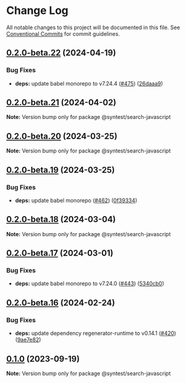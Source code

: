# Change Log

All notable changes to this project will be documented in this file.
See [Conventional Commits](https://conventionalcommits.org) for commit guidelines.

## [0.2.0-beta.22](https://github.com/syntest-framework/syntest-javascript/compare/@syntest/search-javascript@0.2.0-beta.21...@syntest/search-javascript@0.2.0-beta.22) (2024-04-19)

### Bug Fixes

- **deps:** update babel monorepo to v7.24.4 ([#475](https://github.com/syntest-framework/syntest-javascript/issues/475)) ([26daaa9](https://github.com/syntest-framework/syntest-javascript/commit/26daaa9814671ca2cb72e112394ac8b368456a86))

## [0.2.0-beta.21](https://github.com/syntest-framework/syntest-javascript/compare/@syntest/search-javascript@0.2.0-beta.20...@syntest/search-javascript@0.2.0-beta.21) (2024-04-02)

**Note:** Version bump only for package @syntest/search-javascript

## [0.2.0-beta.20](https://github.com/syntest-framework/syntest-javascript/compare/@syntest/search-javascript@0.2.0-beta.19...@syntest/search-javascript@0.2.0-beta.20) (2024-03-25)

**Note:** Version bump only for package @syntest/search-javascript

## [0.2.0-beta.19](https://github.com/syntest-framework/syntest-javascript/compare/@syntest/search-javascript@0.2.0-beta.18...@syntest/search-javascript@0.2.0-beta.19) (2024-03-25)

### Bug Fixes

- **deps:** update babel monorepo ([#462](https://github.com/syntest-framework/syntest-javascript/issues/462)) ([0f39334](https://github.com/syntest-framework/syntest-javascript/commit/0f3933497b3110e27f135863c33a92bcaf164db5))

## [0.2.0-beta.18](https://github.com/syntest-framework/syntest-javascript/compare/@syntest/search-javascript@0.2.0-beta.17...@syntest/search-javascript@0.2.0-beta.18) (2024-03-04)

**Note:** Version bump only for package @syntest/search-javascript

## [0.2.0-beta.17](https://github.com/syntest-framework/syntest-javascript/compare/@syntest/search-javascript@0.2.0-beta.16...@syntest/search-javascript@0.2.0-beta.17) (2024-03-01)

### Bug Fixes

- **deps:** update babel monorepo to v7.24.0 ([#443](https://github.com/syntest-framework/syntest-javascript/issues/443)) ([5340cb0](https://github.com/syntest-framework/syntest-javascript/commit/5340cb03ef667efa94d06e1a2f502cd74bb00325))

## [0.2.0-beta.16](https://github.com/syntest-framework/syntest-javascript/compare/@syntest/search-javascript@0.2.0-beta.15...@syntest/search-javascript@0.2.0-beta.16) (2024-02-24)

### Bug Fixes

- **deps:** update dependency regenerator-runtime to v0.14.1 ([#420](https://github.com/syntest-framework/syntest-javascript/issues/420)) ([9ae7e82](https://github.com/syntest-framework/syntest-javascript/commit/9ae7e82044a70ee660b07cabed75b1d287649cd0))

## [0.1.0](https://github.com/syntest-framework/syntest-javascript/compare/@syntest/search-javascript@0.1.0-beta.20...@syntest/search-javascript@0.1.0) (2023-09-19)

**Note:** Version bump only for package @syntest/search-javascript
